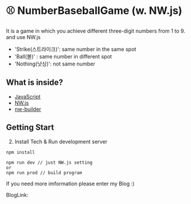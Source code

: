 # ⚾ NumberBaseballGame (w. NW.js)

It is a game in which you achieve different three-digit numbers from 1 to 9. and use NW.js

- 'Strike(스트라이크)': same number in the same spot
- 'Ball(볼)' : same number in different spot
- 'Nothing(낫싱)': not same number

## What is inside?

- [JavaScript](https://developer.mozilla.org/en-US/docs/Web/JavaScript)
- [NW.js](https://docs.nwjs.io/en/latest/For%20Users/Advanced/JavaScript%20Contexts%20in%20NW.js/%23concept-of-javascript-context)
- [nw-builder](https://github.com/nwutils/nw-builder)

## Getting Start

2. Install Tech & Run development server

```shell
npm install

npm run dev // just NW.js setting
or
npm run prod // build program
```

If you need more imformation please enter my Blog :)

BlogLink:
